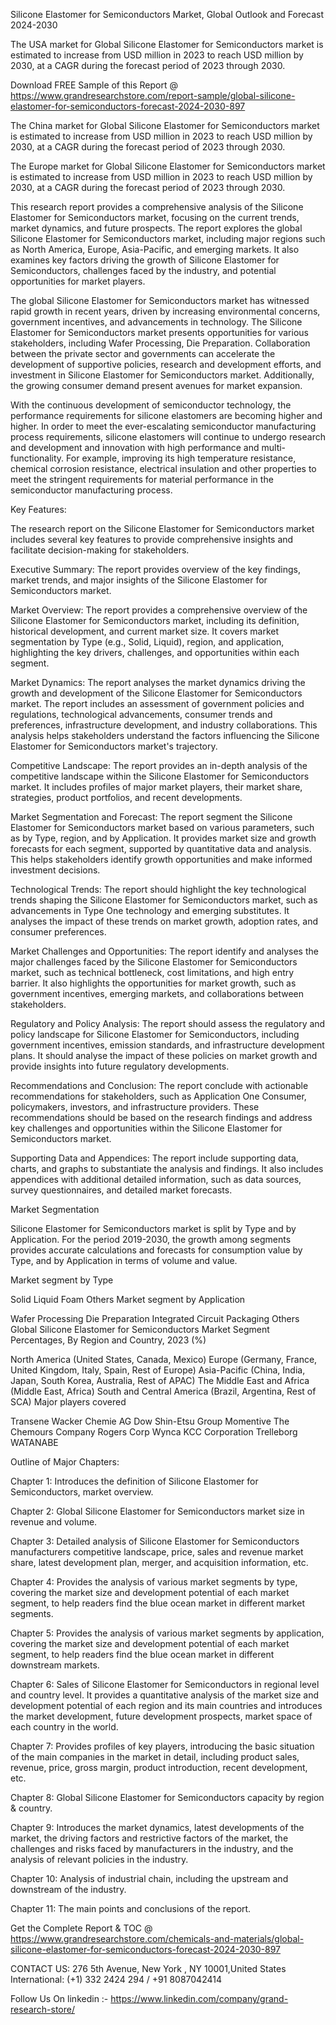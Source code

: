 Silicone Elastomer for Semiconductors Market, Global Outlook and Forecast 2024-2030

The USA market for Global Silicone Elastomer for Semiconductors market is estimated to increase from USD million in 2023 to reach USD million by 2030, at a CAGR during the forecast period of 2023 through 2030.

Download FREE Sample of this Report @ https://www.grandresearchstore.com/report-sample/global-silicone-elastomer-for-semiconductors-forecast-2024-2030-897

The China market for Global Silicone Elastomer for Semiconductors market is estimated to increase from USD million in 2023 to reach USD million by 2030, at a CAGR during the forecast period of 2023 through 2030.

The Europe market for Global Silicone Elastomer for Semiconductors market is estimated to increase from USD million in 2023 to reach USD million by 2030, at a CAGR during the forecast period of 2023 through 2030.

This research report provides a comprehensive analysis of the Silicone Elastomer for Semiconductors market, focusing on the current trends, market dynamics, and future prospects. The report explores the global Silicone Elastomer for Semiconductors market, including major regions such as North America, Europe, Asia-Pacific, and emerging markets. It also examines key factors driving the growth of Silicone Elastomer for Semiconductors, challenges faced by the industry, and potential opportunities for market players.

The global Silicone Elastomer for Semiconductors market has witnessed rapid growth in recent years, driven by increasing environmental concerns, government incentives, and advancements in technology. The Silicone Elastomer for Semiconductors market presents opportunities for various stakeholders, including Wafer Processing, Die Preparation. Collaboration between the private sector and governments can accelerate the development of supportive policies, research and development efforts, and investment in Silicone Elastomer for Semiconductors market. Additionally, the growing consumer demand present avenues for market expansion.

With the continuous development of semiconductor technology, the performance requirements for silicone elastomers are becoming higher and higher. In order to meet the ever-escalating semiconductor manufacturing process requirements, silicone elastomers will continue to undergo research and development and innovation with high performance and multi-functionality. For example, improving its high temperature resistance, chemical corrosion resistance, electrical insulation and other properties to meet the stringent requirements for material performance in the semiconductor manufacturing process.

Key Features:

The research report on the Silicone Elastomer for Semiconductors market includes several key features to provide comprehensive insights and facilitate decision-making for stakeholders.

Executive Summary: The report provides overview of the key findings, market trends, and major insights of the Silicone Elastomer for Semiconductors market.

Market Overview: The report provides a comprehensive overview of the Silicone Elastomer for Semiconductors market, including its definition, historical development, and current market size. It covers market segmentation by Type (e.g., Solid, Liquid), region, and application, highlighting the key drivers, challenges, and opportunities within each segment.

Market Dynamics: The report analyses the market dynamics driving the growth and development of the Silicone Elastomer for Semiconductors market. The report includes an assessment of government policies and regulations, technological advancements, consumer trends and preferences, infrastructure development, and industry collaborations. This analysis helps stakeholders understand the factors influencing the Silicone Elastomer for Semiconductors market's trajectory.

Competitive Landscape: The report provides an in-depth analysis of the competitive landscape within the Silicone Elastomer for Semiconductors market. It includes profiles of major market players, their market share, strategies, product portfolios, and recent developments.

Market Segmentation and Forecast: The report segment the Silicone Elastomer for Semiconductors market based on various parameters, such as by Type, region, and by Application. It provides market size and growth forecasts for each segment, supported by quantitative data and analysis. This helps stakeholders identify growth opportunities and make informed investment decisions.

Technological Trends: The report should highlight the key technological trends shaping the Silicone Elastomer for Semiconductors market, such as advancements in Type One technology and emerging substitutes. It analyses the impact of these trends on market growth, adoption rates, and consumer preferences.

Market Challenges and Opportunities: The report identify and analyses the major challenges faced by the Silicone Elastomer for Semiconductors market, such as technical bottleneck, cost limitations, and high entry barrier. It also highlights the opportunities for market growth, such as government incentives, emerging markets, and collaborations between stakeholders.

Regulatory and Policy Analysis: The report should assess the regulatory and policy landscape for Silicone Elastomer for Semiconductors, including government incentives, emission standards, and infrastructure development plans. It should analyse the impact of these policies on market growth and provide insights into future regulatory developments.

Recommendations and Conclusion: The report conclude with actionable recommendations for stakeholders, such as Application One Consumer, policymakers, investors, and infrastructure providers. These recommendations should be based on the research findings and address key challenges and opportunities within the Silicone Elastomer for Semiconductors market.

Supporting Data and Appendices: The report include supporting data, charts, and graphs to substantiate the analysis and findings. It also includes appendices with additional detailed information, such as data sources, survey questionnaires, and detailed market forecasts.

Market Segmentation

Silicone Elastomer for Semiconductors market is split by Type and by Application. For the period 2019-2030, the growth among segments provides accurate calculations and forecasts for consumption value by Type, and by Application in terms of volume and value.

Market segment by Type

Solid
Liquid
Foam
Others
Market segment by Application

Wafer Processing
Die Preparation
Integrated Circuit Packaging
Others
Global Silicone Elastomer for Semiconductors Market Segment Percentages, By Region and Country, 2023 (%)

North America (United States, Canada, Mexico)
Europe (Germany, France, United Kingdom, Italy, Spain, Rest of Europe)
Asia-Pacific (China, India, Japan, South Korea, Australia, Rest of APAC)
The Middle East and Africa (Middle East, Africa)
South and Central America (Brazil, Argentina, Rest of SCA)
Major players covered

Transene
Wacker Chemie AG
Dow
Shin-Etsu Group
Momentive
The Chemours Company
Rogers Corp
Wynca
KCC Corporation
Trelleborg
WATANABE

Outline of Major Chapters:

Chapter 1: Introduces the definition of Silicone Elastomer for Semiconductors, market overview.

Chapter 2: Global Silicone Elastomer for Semiconductors market size in revenue and volume.

Chapter 3: Detailed analysis of Silicone Elastomer for Semiconductors manufacturers competitive landscape, price, sales and revenue market share, latest development plan, merger, and acquisition information, etc.

Chapter 4: Provides the analysis of various market segments by type, covering the market size and development potential of each market segment, to help readers find the blue ocean market in different market segments.

Chapter 5: Provides the analysis of various market segments by application, covering the market size and development potential of each market segment, to help readers find the blue ocean market in different downstream markets.

Chapter 6: Sales of Silicone Elastomer for Semiconductors in regional level and country level. It provides a quantitative analysis of the market size and development potential of each region and its main countries and introduces the market development, future development prospects, market space of each country in the world.

Chapter 7: Provides profiles of key players, introducing the basic situation of the main companies in the market in detail, including product sales, revenue, price, gross margin, product introduction, recent development, etc.

Chapter 8: Global Silicone Elastomer for Semiconductors capacity by region & country.

Chapter 9: Introduces the market dynamics, latest developments of the market, the driving factors and restrictive factors of the market, the challenges and risks faced by manufacturers in the industry, and the analysis of relevant policies in the industry.

Chapter 10: Analysis of industrial chain, including the upstream and downstream of the industry.

Chapter 11: The main points and conclusions of the report.

Get the Complete Report & TOC @ https://www.grandresearchstore.com/chemicals-and-materials/global-silicone-elastomer-for-semiconductors-forecast-2024-2030-897

CONTACT US:
276 5th Avenue, New York , NY 10001,United States
International: (+1) 332 2424 294 / +91 8087042414

Follow Us On linkedin :- https://www.linkedin.com/company/grand-research-store/
